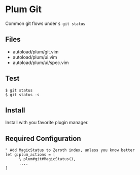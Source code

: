 # Plum Git
Common git flows under `$ git status`

## Files
-   autoload/plum/git.vim
-   autoload/plum/ui.vim
-   autoload/plum/ui/spec.vim

## Test
    $ git status
    $ git status -s

## Install
Install with you favorite plugin manager.

## Required Configuration
```viml
" Add MagicStatus to Zeroth index, unless you know better
let g:plum_actions = [
      \ plum#git#MagicStatus(),
      ....
]
```

